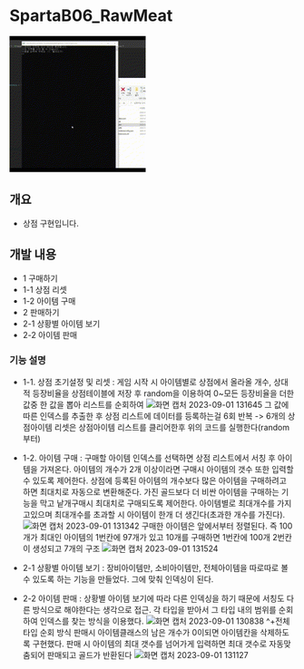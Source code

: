 # SpartaB06_RawMeat


![이미지](ExplainImage/게임시연.gif)

## 개요
- 상점 구현입니다.

## 개발 내용
- 1 구매하기
- 1-1 상점 리셋
- 1-2 아이템 구매
- 2 판매하기
- 2-1 상황별 아이템 보기
- 2-2 아이템 판매

### 기능 설명
- 1-1. 상점 초기설정 및 리셋 :   게임 시작 시 아이템별로 상점에서 올라올 개수, 상대적 등장비율을 상점테이블에 저장 후
                              random을 이용하여 0~모든 등장비율을 더한 값중 한 값을 뽑아 리스트를 순회하여
                              ![화면 캡처 2023-09-01 131645](https://github.com/shehdrbs123/SpartaB06_RawMeat/assets/68540137/b356ff37-8c8b-40da-b4a4-c87d03ab471f)
                              그 값에 따른 인덱스를 추출한 후 상점 리스트에 데이터를 등록하는걸 6회 반복 -> 6개의 상점아이템
                              리셋은 상점아이템 리스트를 클리어한후 위의 코드를 실행한다(random부터)
  
- 1-2. 아이템 구매 :  구매할 아이템 인덱스를 선택하면 상점 리스트에서 서칭 후 아이템을 가져온다.
                    아이템의 개수가 2개 이상이라면 구매시 아이템의 갯수 또한 입력할 수 있도록 제어한다.
                    상점에 등록된 아이템의 개수보다 많은 아이템을 구매하려고 하면 최대치로 자동으로 변환해준다.
                    가진 골드보다 더 비싼 아이템을 구매하는 기능을 막고 낱개구매시 최대치로 구매되도록 제어한다.
                    아이템별로 최대개수를 가지고있으며 최대개수를 초과할 시 아이템이 한개 더 생긴다(초과한 개수를 가진다).
                    ![화면 캡처 2023-09-01 131342](https://github.com/shehdrbs123/SpartaB06_RawMeat/assets/68540137/2ec1e896-dd4b-43a6-a8ca-4d3c77880e0d)
                    구매한 아이템은 앞에서부터 정렬된다.
                    즉 100개가 최대인 아이템의 1번칸에 97개가 있고 10개를 구매하면 1번칸에 100개 2번칸이 생성되고 7개의 구조
                    ![화면 캡처 2023-09-01 131524](https://github.com/shehdrbs123/SpartaB06_RawMeat/assets/68540137/57117362-3ef9-40e1-88d1-2dced0ca9f06)

- 2-1 상황별 아이템 보기 : 장비아이템만, 소비아이템만, 전체아이템을 따로따로 볼 수 있도록 하는 기능을 만들었다.
                         그에 맞춰 인덱싱이 된다.

- 2-2 아이템 판매 : 상황별 아이템 보기에 따라 다른 인덱싱을 하기 때문에 서칭도 다른 방식으로 해야한다는 생각으로 접근.
                  각 타입을 받아서 그 타입 내의 범위를 순회하여 인덱스를 찾는 방식을 이용했다. 
                  ![화면 캡처 2023-09-01 130838](https://github.com/shehdrbs123/SpartaB06_RawMeat/assets/68540137/52348385-be2d-4b51-8ca7-473893ff840c)
                  ^+전체타입 순회 방식
                  판매시 아이템클래스의 남은 개수가 0이되면 아이템칸을 삭제하도록 구현했다.
                  판매 시 아이템의 최대 갯수를 넘어가게 입력하면 최대 갯수로 자동맞춤되어 판매되고 골드가 반환된다
                  ![화면 캡처 2023-09-01 131127](https://github.com/shehdrbs123/SpartaB06_RawMeat/assets/68540137/347e6494-af19-487b-972d-485fa1fd941b)

